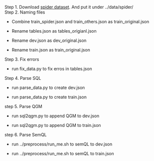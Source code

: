 Step 1.  Download [spider dataset](https://drive.google.com/a/dblab.postech.ac.kr/uc?export=download&confirm=96wR&id=11icoH_EA-NYb0OrPTdehRWm_d7-DIzWX). And put it under ../data/spider/  
Step 2.  Naming files  
 - Combine train_spider.json and train_others.json as train_original.json  
 - Rename tables.json as tables_origianl.json  
 
 - Rename dev.json as dev_original.json
   
 - Rename train.json as train_original.json
     
  
Step 3. Fix errors
 - run fix_data.py to fix erros in tables.json  

Step 4. Parse SQL
 - run parse_data.py to create dev.json
   
 - run parse_data.py to create train.json  

step 5. Parse QGM
 - run sql2qgm.py to append QGM to dev.json  
 
 - run sql2qgm.py to append QGM to train.json  

step 6. Parse SemQL
 - run ../preprocess/run_me.sh to semQL to dev.json
   
 - run ../preprocess/run_me.sh to semQL to train.json   
 